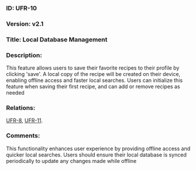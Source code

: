 ### ID: UFR-10

### Version: v2.1
 
### Title: Local Database Management
  
### Description: 
This feature allows users to save their favorite recipes to their profile by clicking 'save'. A local copy of the recipe will be created on their device, enabling offline access and faster local searches. Users can initialize this feature when saving their first recipe, and can add or remove recipes as needed
### Relations:
[UFR-8](https://github.com/carmensat/RECIPE-ROULETTE/blob/main/REQUIREMENTS/UFR-8.md),
[UFR-11](https://github.com/carmensat/RECIPE-ROULETTE/blob/main/REQUIREMENTS/UFR-11.md).

### Comments:
This functionality enhances user experience by providing offline access and quicker local searches. Users should ensure their local database is synced periodically to update any changes made while offline
